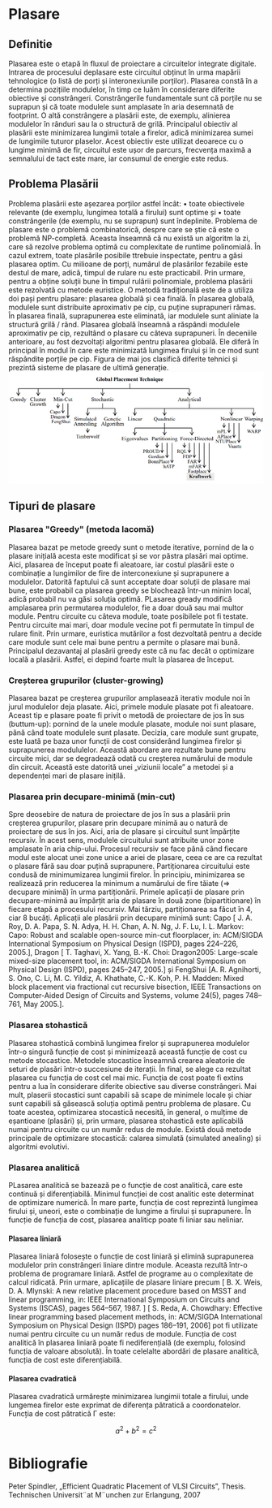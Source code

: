 # Plasare

## Definitie
Plasarea este o etapă în fluxul de proiectare a circuitelor integrate digitale. Intrarea de procesului deplasare este circuitul obținut în urma mapării tehnologice (o listă de porți și interonexiunile porților). Plasarea constă în a determina pozițiile modulelor, în timp ce luăm în considerare diferite obiective și constrângeri. Constrângerile fundamentale sunt că porțile nu se suprapun și că toate modulele sunt amplasate în aria desemnată de footprint. O altă constrângere a plasării este, de exemplu, alinierea modulelor în rânduri sau la o structură de grilă. Principalul obiectiv al plasării este minimizarea lungimii totale a firelor, adică minimizarea sumei de lungimile tuturor plaselor. Acest obiectiv este utilizat deoarece cu o lungime minimă de fir, circuitul este ușor de parcurs, frecvența maximă a semnalului de tact este mare, iar consumul de energie este redus. 

## Problema Plasării
Problema plasării este așezarea porților astfel încât:
    •  toate obiectivele relevante (de exemplu, lungimea totală a firului) sunt optime și
    •  toate constrângerile (de exemplu, nu se suprapun) sunt îndeplinite.
    Problema de plasare este o problemă combinatorică, despre care se știe că este o problemă NP-completă. Aceasta înseamnă că nu există un algoritm la zi, care să rezolve problema optimă cu complexitate de runtime polinomială. În cazul extrem, toate plasările posibile ttrebuie inspectate, pentru a găsi plasarea optim. Cu milioane de porți, numărul de plasărilor fezabile este destul de mare, adică, timpul de rulare nu este practicabil.
Prin urmare, pentru a obține soluții bune în timpul rulării polinomiale, problema plasării este rezolvată cu metode euristice. O metodă tradițională este de a utiliza doi pași pentru plasare: plasarea globală și cea finală. În plasarea globală, modulele sunt distribuite aproximativ pe cip, cu puține suprapuneri rămas. În plasarea finală, suprapunerea este eliminată, iar modulele sunt aliniate la structură grilă / rând. 
       Plasarea globală înseamnă a răspândi modulele aproximativ pe cip, rezultând o plasare cu câteva suprapuneri. În deceniile anterioare, au fost dezvoltați algoritmi pentru plasarea globală. Ele diferă în principal în modul în care este minimizată lungimea firului și în ce mod sunt răspândite porțile pe cip. Figura de mai jos clasifică diferite tehnici și prezintă sisteme de plasare de ultimă generație. 
<img src="Tehnici_de_plasare.png" alt="Tehnici_de_plasare "/>
       
## Tipuri de plasare

### Plasarea "Greedy" (metoda lacomă)

Plasarea bazat pe metode greedy sunt o metode iterative, pornind de la o plasare inițială acesta este modificat și se vor păstra plasări mai optime. Aici, plasarea de început poate fi aleatoare, iar costul plasării este o combinație a lungimilor de fire de interconexiune și suprapunere a modulelor. Datorită faptului că sunt acceptate doar soluții de plasare mai bune, este probabil ca plasarea greedy se blochează într-un minim local, adică probabil nu va găsi soluția optimă. PLasarea gready modifică amplasarea prin permutarea modulelor, fie a doar două sau mai multor module. Pentru circuite cu câteva module, toate posibilele pot fi testate. Pentru circuite mai mari, doar module vecine pot fi permutate în timpul de rulare finit. Prin urmare, euristica mutărilor a fost dezvoltată pentru a decide care module sunt cele mai bune pentru a permite o plasare mai bună. Principalul dezavantaj al plasării greedy este că nu fac decât o optimizare locală a plasării. Astfel, ei depind foarte mult la plasarea de început.

### Creșterea grupurilor (cluster-growing)

Plasarea bazat pe creșterea grupurilor amplasează iterativ module noi în jurul modulelor deja plasate. Aici, primele module plasate pot fi aleatoare. Aceast tip e plasare poate fi privit o metodă de proiectare de jos în sus (buttum-up): pornind de la unele module plasate, module noi sunt plasare, până când toate modulele sunt plasate. Decizia, care module sunt grupate, este luată pe baza unor funcții de cost considerând lungimea firelor și suprapunerea modululelor. Această abordare are rezultate bune pentru circuite mici, dar se degradează odată cu creșterea numărului de module din circuit. Această este datorită unei „viziunii locale” a metodei și a dependenței mari de plasare inițilă.

### Plasarea prin decupare-minimă (min-cut)

Spre deosebire de natura de proiectare de jos în sus a plasării prin creșterea grupurilor, plasare prin decupare minimă au o natură de proiectare de sus în jos. Aici, aria de plasare și circuitul sunt împărțite recursiv. În acest sens, modulele circuitului sunt atribuite unor zone amplasate în aria chip-ului. Procesul recursiv se face până când fiecare modul este alocat unei zone unice a ariei de plasare, ceea ce are ca rezultat o plasare fără sau doar puțină suprapunere. Partiționarea circuitului este condusă de minimumizarea lungimii firelor. În principiu, minimizarea se realizează prin reducerea la minimum a numărului de fire tăiate (⇒ decupare minimă) în urma partiționării. Primele aplicații de plasare prin decupare-minimă au împărțit aria de plasare în două zone (bipartitionare) în fiecare etapă a procesului recursiv. Mai tărziu, partiționarea sa făcut în 4, ciar 8 bucăți. Aplicații ale plasării prin decupare minimă sunt: Capo [ J. A. Roy, D. A. Papa, S. N. Adya, H. H. Chan, A. N. Ng, J. F. Lu, I. L. Markov:
Capo: Robust and scalable open-source min-cut floorplacer, in: ACM/SIGDA International Symposium on Physical Design (ISPD), pages 224–226, 2005.], Dragon [ T. Taghavi, X. Yang, B.-K. Choi: Dragon2005: Large-scale mixed-size placement tool, in: ACM/SIGDA International Symposium on Physical Design (ISPD), pages 245–247, 2005.] și FengShui [A. R. Agnihorti, S. Ono, C. Li, M. C. Yildiz, A. Khathate, C.-K. Koh, P. H. Madden: Mixed block placement via fractional cut recursive bisection, IEEE Transactions on Computer-Aided Design of Circuits and Systems, volume 24(5), pages 748–761, May 2005.].

### Plasarea stohastică

Plasarea stohastică combină lungimea firelor și suprapunerea modulelor într-o singură funcție de cost și minimizează această funcție de cost cu metode stocastice. Metodele stocastice înseamnă crearea aleatorie de seturi de plasări într-o succesiune de iterații. În final, se alege ca rezultat plasarea cu funcția de cost cel mai mic. Funcția de cost poate fi extins pentru a lua în considerare diferite obiective sau diverse constrângeri. Mai mult, plaserii stocastici sunt capabili să scape de minimele locale și chiar sunt capabili să găsească soluția optimă pentru problema de plasare. Cu toate acestea, optimizarea stocastică necesită, în general, o mulțime de eșantioane (plasări) și, prin urmare, plasarea stohastică este aplicabilă numai pentru circuite cu un număr redus de module. Există două metode principale de optimizare stocastică: calarea simulată (simulated anealing) și algoritmi evolutivi.

### Plasarea analitică

PLasarea analitică se bazează pe o funcție de cost analitică, care este continuă și diferențiabilă. Minimul funcției de cost analitic este determinat de optimizare numerică. În mare parte, funcția de cost reprezintă lungimea firului și, uneori, este o combinație de lungime a firului și suprapunere. În funcție de funcția de cost, plasarea analiticp poate fi liniar sau neliniar.

#### Plasarea liniară

Plasarea liniară folosește o funcție de cost liniară și elimină suprapunerea modulelor prin constrângeri liniare dintre module. Aceasta rezultă într-o problema de programare liniară. Astfel de programe au o complexitate de calcul ridicată. Prin urmare, aplicațiile de plasare liniare precum [ B. X. Weis, D. A. Mlynski: A new relative placement procedure based on MSST and linear programming, in: IEEE International Symposium on Circuits and Systems (ISCAS), pages 564–567, 1987. ] [ S. Reda, A. Chowdhary: Effective linear programming based placement methods, in: ACM/SIGDA International Symposium on Physical Design (ISPD) pages 186–191, 2006] pot fi utilizate numai pentru circuite cu un număr redus de module. Funcția de cost analitică în plasarea liniară poate fi nediferențială (de exemplu, folosind funcția de valoare absolută). În toate celelalte abordări de plasare analitică, funcția de cost este diferențiabilă.

#### Plasarea cvadratică

Plasarea cvadratică urmărește minimizarea lungimii totale a firului, unde lungemea firelor este exprimat de diferența pătratică a coordonatelor. Funcția de cost pătratică Γ este:
```math
a^2+b^2=c^2
```


# Bibliografie
Peter Spindler, „Efficient Quadratic Placement of VLSI Circuits”, Thesis. Technischen Universit¨at M¨unchen zur Erlangung, 2007

